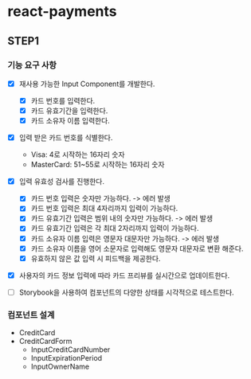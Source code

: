 # react-payments

## STEP1

### 기능 요구 사항

- [x] 재사용 가능한 Input Component를 개발한다.

  - [x] 카드 번호를 입력한다.
  - [x] 카드 유효기간을 입력한다.
  - [x] 카드 소유자 이름 입력한다.

- [x] 입력 받은 카드 번호를 식별한다.

  - Visa: 4로 시작하는 16자리 숫자
  - MasterCard: 51~55로 시작하는 16자리 숫자

- [x] 입력 유효성 검사를 진행한다.

  - [x] 카드 번호 입력은 숫자만 가능하다. -> 에러 발생
  - [x] 카드 번호 입력은 최대 4자리까지 입력이 가능하다.
  - [x] 카드 유효기간 입력은 범위 내의 숫자만 가능하다. -> 에러 발생
  - [x] 카드 유효기간 입력은 각 최대 2자리까지 입력이 가능하다.
  - [x] 카드 소유자 이름 입력은 영문자 대문자만 가능하다. -> 에러 발생
  - [x] 카드 소유자 이름을 영어 소문자로 입력해도 영문자 대문자로 변환 해준다.
  - [x] 유효하지 않은 값 입력 시 피드백을 제공한다.

- [x] 사용자의 카드 정보 입력에 따라 카드 프리뷰를 실시간으로 업데이트한다.

- [ ] Storybook을 사용하여 컴포넌트의 다양한 상태를 시각적으로 테스트한다.

### 컴포넌트 설계

- CreditCard
- CreditCardForm
  - InputCreditCardNumber
  - InputExpirationPeriod
  - InputOwnerName
